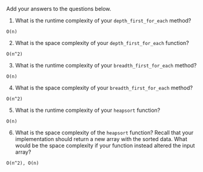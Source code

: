 Add your answers to the questions below.

1. What is the runtime complexity of your `depth_first_for_each` method?

`O(n)`

2. What is the space complexity of your `depth_first_for_each` function?

`O(n^2)`

3. What is the runtime complexity of your `breadth_first_for_each` method?

`O(n)`

4. What is the space complexity of your `breadth_first_for_each` method?

`O(n^2)`

5. What is the runtime complexity of your `heapsort` function?

`O(n)`

6. What is the space complexity of the `heapsort` function? Recall that your implementation should return a new array with the sorted data. What would be the space complexity if your function instead altered the input array?

`O(n^2), O(n)`
